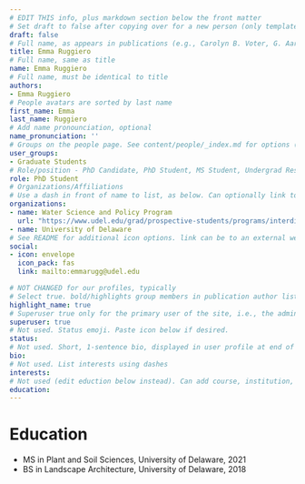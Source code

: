 ```yaml
---
# EDIT THIS info, plus markdown section below the front matter
# Set draft to false after copying over for a new person (only template/blank remains draft)
draft: false
# Full name, as appears in publications (e.g., Carolyn B. Voter, G. Aaron Alexander) 
title: Emma Ruggiero
# Full name, same as title
name: Emma Ruggiero
# Full name, must be identical to title
authors:
- Emma Ruggiero
# People avatars are sorted by last name
first_name: Emma
last_name: Ruggiero
# Add name pronounciation, optional
name_pronunciation: ''
# Groups on the people page. See content/people/_index.md for options (e.g., Principal Investigator, Graduate Students, Undergraduate Researchers, Alumni)
user_groups:
- Graduate Students
# Role/position - PhD Candidate, PhD Student, MS Student, Undergrad Researcher, etc. Not tied to other code on site, so can be descriptive.
role: PhD Student
# Organizations/Affiliations
# Use a dash in front of name to list, as below. Can optionally link to URL (use quotes), or leave as just unlinked name
organizations:
- name: Water Science and Policy Program
  url: "https://www.udel.edu/grad/prospective-students/programs/interdisciplinary/water-science-policy/"
- name: University of Delaware
# See README for additional icon options. link can be to an external website or to a document on this site (i.e., under doc/name_of_file)
social:
- icon: envelope
  icon_pack: fas
  link: mailto:emmarugg@udel.edu

# NOT CHANGED for our profiles, typically
# Select true. bold/highlights group members in publication author lists
highlight_name: true
# Superuser true only for the primary user of the site, i.e., the admin. But I think ok to make all group members a superuser.
superuser: true
# Not used. Status emoji. Paste icon below if desired.
status:
# Not used. Short, 1-sentence bio, displayed in user profile at end of posts
bio:
# Not used. List interests using dashes
interests:
# Not used (edit eduction below instead). Can add course, institution, year
education:
---
```

# Education
- MS in Plant and Soil Sciences, University of Delaware, 2021
- BS in Landscape Architecture, University of Delaware, 2018